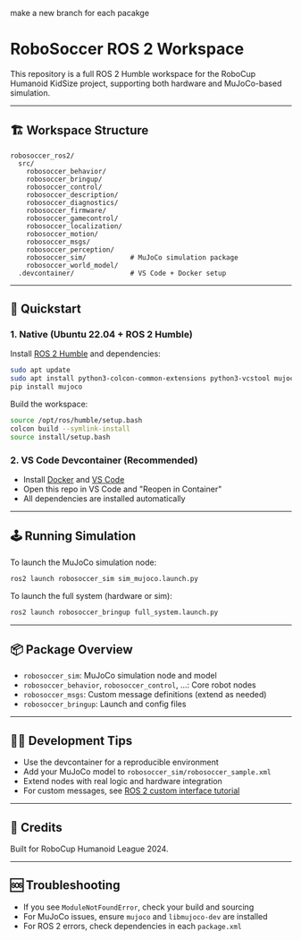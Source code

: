 make a new branch for each pacakge

# RoboSoccer ROS 2 Workspace

This repository is a full ROS 2 Humble workspace for the RoboCup Humanoid KidSize project, supporting both hardware and MuJoCo-based simulation.

---

## 🏗️ Workspace Structure

```
robosoccer_ros2/
  src/
    robosoccer_behavior/
    robosoccer_bringup/
    robosoccer_control/
    robosoccer_description/
    robosoccer_diagnostics/
    robosoccer_firmware/
    robosoccer_gamecontrol/
    robosoccer_localization/
    robosoccer_motion/
    robosoccer_msgs/
    robosoccer_perception/
    robosoccer_sim/           # MuJoCo simulation package
    robosoccer_world_model/
  .devcontainer/              # VS Code + Docker setup
```

---

## 🚀 Quickstart

### 1. **Native (Ubuntu 22.04 + ROS 2 Humble)**

Install [ROS 2 Humble](https://docs.ros.org/en/humble/Installation.html) and dependencies:

```sh
sudo apt update
sudo apt install python3-colcon-common-extensions python3-vcstool mujoco libmujoco-dev
pip install mujoco
```

Build the workspace:
```sh
source /opt/ros/humble/setup.bash
colcon build --symlink-install
source install/setup.bash
```

### 2. **VS Code Devcontainer (Recommended)**

- Install [Docker](https://docs.docker.com/get-docker/) and [VS Code](https://code.visualstudio.com/)
- Open this repo in VS Code and "Reopen in Container"
- All dependencies are installed automatically

---

## 🕹️ Running Simulation

To launch the MuJoCo simulation node:
```sh
ros2 launch robosoccer_sim sim_mujoco.launch.py
```

To launch the full system (hardware or sim):
```sh
ros2 launch robosoccer_bringup full_system.launch.py
```

---

## 📦 Package Overview

- `robosoccer_sim`: MuJoCo simulation node and model
- `robosoccer_behavior`, `robosoccer_control`, ...: Core robot nodes
- `robosoccer_msgs`: Custom message definitions (extend as needed)
- `robosoccer_bringup`: Launch and config files

---

## 🧑‍💻 Development Tips

- Use the devcontainer for a reproducible environment
- Add your MuJoCo model to `robosoccer_sim/robosoccer_sample.xml`
- Extend nodes with real logic and hardware integration
- For custom messages, see [ROS 2 custom interface tutorial](https://docs.ros.org/en/humble/Tutorials/Beginner-Client-Libraries/Custom-ROS2-Interfaces.html)

---

## 🤖 Credits

Built for RoboCup Humanoid League 2024.

---

## 🆘 Troubleshooting

- If you see `ModuleNotFoundError`, check your build and sourcing
- For MuJoCo issues, ensure `mujoco` and `libmujoco-dev` are installed
- For ROS 2 errors, check dependencies in each `package.xml`
